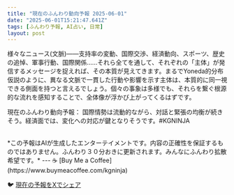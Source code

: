 ```yaml
---
title: "現在のふんわり動向予報 2025-06-01"
date: "2025-06-01T15:21:47.641Z"
tags: [ふんわり予報, AI占い, 日常]
layout: post
---
```



様々なニュース(文脈)――支持率の変動、国際交渉、経済動向、スポーツ、歴史の追悼、軍事行動、国際関係……それら全てを通して、それぞれの「主体」が発信するメッセージを捉えれば、その本質が見えてきます。まるでYoneda的分布仮説のように、異なる文脈で一貫した行動や影響を示す主体は、本質的に同一視できる側面を持つと言えるでしょう。個々の事象は多様でも、それらを繋ぐ根源的な流れを感知することで、全体像が浮かび上がってくるはずです。


現在のふんわり動向予報：
国際情勢は流動的ながら、対話と緊張の均衡が続きそう。経済面では、変化への対応が鍵となりそうです。#KGNINJA

<br>
*この予報はAIが生成したエンターテイメントです。内容の正確性を保証するものではありません。ふんわり３０分おきに更新されます。みんなにふんわり拡散希望です。*
---
☕️ [Buy Me a Coffee](https://www.buymeacoffee.com/kgninja)

🐦 [現在の予報をXでシェア](https://twitter.com/intent/tweet?text=%E7%8F%BE%E5%9C%A8%E3%81%AE%E3%81%B5%E3%82%93%E3%82%8F%E3%82%8A%E4%BA%88%E5%A0%B1%3A%20%E3%80%8C%E6%A7%98%E3%80%85%E3%81%AA%E3%83%8B%E3%83%A5%E3%83%BC%E3%82%B9(%E6%96%87%E8%84%88)%E2%80%95%E2%80%95%E6%94%AF%E6%8C%81%E7%8E%87%E3%81%AE%E5%A4%89%E5%8B%95%E3%80%81%E5%9B%BD%E9%9A%9B%E4%BA%A4%E6%B8%89%E3%80%81%E7%B5%8C%E6%B8%88%E5%8B%95%E5%90%91%E3%80%81%E3%82%B9%E3%83%9D%E3%83%BC%E3%83%84%E3%80%81%E6%AD%B4%E5%8F%B2%E3%81%AE%E8%BF%BD%E6%82%BC%E3%80%81%E8%BB%8D%E4%BA%8B%E8%A1%8C%E5%8B%95%E3%80%81%E5%9B%BD%E9%9A%9B%E9%96%A2%E4%BF%82%E2%80%A6%E2%80%A6%E3%81%9D%E3%82%8C%E3%82%89%E5%85%A8%E3%81%A6%E3%82%92%E9%80%9A%E3%81%97%E3%81%A6%E3%80%81%E3%81%9D%E3%82%8C%E3%81%9E%E3%82%8C%E3%81%AE%E3%80%8C%E4%B8%BB%E4%BD%93%E3%80%8D%E3%81%8C%E7%99%BA%E4%BF%A1%E3%81%99%E3%82%8B%E3%83%A1%E3%83%83%E3%82%BB%E3%83%BC%E3%82%B8%E3%82%92%E6%8D%89%E3%81%88%E3%82%8C%E3%81%B0%E3%80%81%E3%81%9D%E3%81%AE%E6%9C%AC%E8%B3%AA%E3%81%8C%E8%A6%8B%E3%81%88%E3%81%A6%E3%81%8D%E3%81%BE%E3%81%99%E3%80%82%E3%80%8D%23KGNINJA%20%E7%B6%9A%E3%81%8D%E3%81%AF%E3%83%96%E3%83%AD%E3%82%B0%E3%81%A7%EF%BC%81%F0%9F%91%87&url=https%3A%2F%2Fkg-ninja.github.io%2FFunwariyoso%2F)
